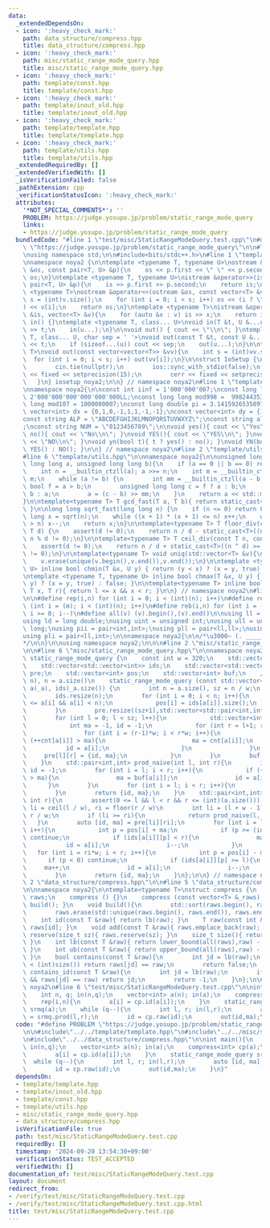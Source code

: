 ```yaml
---
data:
  _extendedDependsOn:
  - icon: ':heavy_check_mark:'
    path: data_structure/compress.hpp
    title: data_structure/compress.hpp
  - icon: ':heavy_check_mark:'
    path: misc/static_range_mode_query.hpp
    title: misc/static_range_mode_query.hpp
  - icon: ':heavy_check_mark:'
    path: template/const.hpp
    title: template/const.hpp
  - icon: ':heavy_check_mark:'
    path: template/inout_old.hpp
    title: template/inout_old.hpp
  - icon: ':heavy_check_mark:'
    path: template/template.hpp
    title: template/template.hpp
  - icon: ':heavy_check_mark:'
    path: template/utils.hpp
    title: template/utils.hpp
  _extendedRequiredBy: []
  _extendedVerifiedWith: []
  _isVerificationFailed: false
  _pathExtension: cpp
  _verificationStatusIcon: ':heavy_check_mark:'
  attributes:
    '*NOT_SPECIAL_COMMENTS*': ''
    PROBLEM: https://judge.yosupo.jp/problem/static_range_mode_query
    links:
    - https://judge.yosupo.jp/problem/static_range_mode_query
  bundledCode: "#line 1 \"test/misc/StaticRangeModeQuery.test.cpp\"\n#define PROBLEM\
    \ \"https://judge.yosupo.jp/problem/static_range_mode_query\"\n\n#line 2 \"template/template.hpp\"\
    \nusing namespace std;\n\n#include<bits/stdc++.h>\n#line 1 \"template/inout_old.hpp\"\
    \nnamespace noya2 {\n\ntemplate <typename T, typename U>\nostream &operator<<(ostream\
    \ &os, const pair<T, U> &p){\n    os << p.first << \" \" << p.second;\n    return\
    \ os;\n}\ntemplate <typename T, typename U>\nistream &operator>>(istream &is,\
    \ pair<T, U> &p){\n    is >> p.first >> p.second;\n    return is;\n}\n\ntemplate\
    \ <typename T>\nostream &operator<<(ostream &os, const vector<T> &v){\n    int\
    \ s = (int)v.size();\n    for (int i = 0; i < s; i++) os << (i ? \" \" : \"\"\
    ) << v[i];\n    return os;\n}\ntemplate <typename T>\nistream &operator>>(istream\
    \ &is, vector<T> &v){\n    for (auto &x : v) is >> x;\n    return is;\n}\n\nvoid\
    \ in() {}\ntemplate <typename T, class... U>\nvoid in(T &t, U &...u){\n    cin\
    \ >> t;\n    in(u...);\n}\n\nvoid out() { cout << \"\\n\"; }\ntemplate <typename\
    \ T, class... U, char sep = ' '>\nvoid out(const T &t, const U &...u){\n    cout\
    \ << t;\n    if (sizeof...(u)) cout << sep;\n    out(u...);\n}\n\ntemplate<typename\
    \ T>\nvoid out(const vector<vector<T>> &vv){\n    int s = (int)vv.size();\n  \
    \  for (int i = 0; i < s; i++) out(vv[i]);\n}\n\nstruct IoSetup {\n    IoSetup(){\n\
    \        cin.tie(nullptr);\n        ios::sync_with_stdio(false);\n        cout\
    \ << fixed << setprecision(15);\n        cerr << fixed << setprecision(7);\n \
    \   }\n} iosetup_noya2;\n\n} // namespace noya2\n#line 1 \"template/const.hpp\"\
    \nnamespace noya2{\n\nconst int iinf = 1'000'000'007;\nconst long long linf =\
    \ 2'000'000'000'000'000'000LL;\nconst long long mod998 =  998244353;\nconst long\
    \ long mod107 = 1000000007;\nconst long double pi = 3.14159265358979323;\nconst\
    \ vector<int> dx = {0,1,0,-1,1,1,-1,-1};\nconst vector<int> dy = {1,0,-1,0,1,-1,-1,1};\n\
    const string ALP = \"ABCDEFGHIJKLMNOPQRSTUVWXYZ\";\nconst string alp = \"abcdefghijklmnopqrstuvwxyz\"\
    ;\nconst string NUM = \"0123456789\";\n\nvoid yes(){ cout << \"Yes\\n\"; }\nvoid\
    \ no(){ cout << \"No\\n\"; }\nvoid YES(){ cout << \"YES\\n\"; }\nvoid NO(){ cout\
    \ << \"NO\\n\"; }\nvoid yn(bool t){ t ? yes() : no(); }\nvoid YN(bool t){ t ?\
    \ YES() : NO(); }\n\n} // namespace noya2\n#line 2 \"template/utils.hpp\"\n\n\
    #line 6 \"template/utils.hpp\"\n\nnamespace noya2{\n\nunsigned long long inner_binary_gcd(unsigned\
    \ long long a, unsigned long long b){\n    if (a == 0 || b == 0) return a + b;\n\
    \    int n = __builtin_ctzll(a); a >>= n;\n    int m = __builtin_ctzll(b); b >>=\
    \ m;\n    while (a != b) {\n        int mm = __builtin_ctzll(a - b);\n       \
    \ bool f = a > b;\n        unsigned long long c = f ? a : b;\n        b = f ?\
    \ b : a;\n        a = (c - b) >> mm;\n    }\n    return a << std::min(n, m);\n\
    }\n\ntemplate<typename T> T gcd_fast(T a, T b){ return static_cast<T>(inner_binary_gcd(std::abs(a),std::abs(b)));\
    \ }\n\nlong long sqrt_fast(long long n) {\n    if (n <= 0) return 0;\n    long\
    \ long x = sqrt(n);\n    while ((x + 1) * (x + 1) <= n) x++;\n    while (x * x\
    \ > n) x--;\n    return x;\n}\n\ntemplate<typename T> T floor_div(const T n, const\
    \ T d) {\n    assert(d != 0);\n    return n / d - static_cast<T>((n ^ d) < 0 &&\
    \ n % d != 0);\n}\n\ntemplate<typename T> T ceil_div(const T n, const T d) {\n\
    \    assert(d != 0);\n    return n / d + static_cast<T>((n ^ d) >= 0 && n % d\
    \ != 0);\n}\n\ntemplate<typename T> void uniq(std::vector<T> &v){\n    std::sort(v.begin(),v.end());\n\
    \    v.erase(unique(v.begin(),v.end()),v.end());\n}\n\ntemplate <typename T, typename\
    \ U> inline bool chmin(T &x, U y) { return (y < x) ? (x = y, true) : false; }\n\
    \ntemplate <typename T, typename U> inline bool chmax(T &x, U y) { return (x <\
    \ y) ? (x = y, true) : false; }\n\ntemplate<typename T> inline bool range(T l,\
    \ T x, T r){ return l <= x && x < r; }\n\n} // namespace noya2\n#line 8 \"template/template.hpp\"\
    \n\n#define rep(i,n) for (int i = 0; i < (int)(n); i++)\n#define repp(i,m,n) for\
    \ (int i = (m); i < (int)(n); i++)\n#define reb(i,n) for (int i = (int)(n-1);\
    \ i >= 0; i--)\n#define all(v) (v).begin(),(v).end()\n\nusing ll = long long;\n\
    using ld = long double;\nusing uint = unsigned int;\nusing ull = unsigned long\
    \ long;\nusing pii = pair<int,int>;\nusing pll = pair<ll,ll>;\nusing pil = pair<int,ll>;\n\
    using pli = pair<ll,int>;\n\nnamespace noya2{\n\n/*\u3000~ (. _________ . /)\u3000\
    */\n\n}\n\nusing namespace noya2;\n\n\n#line 2 \"misc/static_range_mode_query.hpp\"\
    \n\n#line 6 \"misc/static_range_mode_query.hpp\"\n\nnamespace noya2 {\n\nstruct\
    \ static_range_mode_query {\n    const int w = 320;\n    std::vector<int> a;\n\
    \    std::vector<std::vector<int>> ids;\n    std::vector<std::vector<std::pair<int,int>>>\
    \ pre;\n    std::vector<int> pos;\n    std::vector<int> buf;\n    // a[i] in [0,\
    \ n), n = a.size()\n    static_range_mode_query (const std::vector<int> _a) :\
    \ a(_a), ids(_a.size()) {\n        int n = a.size(), sz = n / w;\n        pos.resize(n);\n\
    \        ids.resize(n);\n        for (int i = 0; i < n; i++){\n            assert(0\
    \ <= a[i] && a[i] < n);\n            pos[i] = ids[a[i]].size();\n            ids[a[i]].emplace_back(i);\n\
    \        }\n        pre.resize((sz+1),std::vector<std::pair<int,int>>(sz+1));\n\
    \        for (int l = 0; l < sz; l++){\n            std::vector<int> cnt(n,0);\n\
    \            int ma = -1, id = -1;\n            for (int r = l+1; r <= sz; r++){\n\
    \                for (int i = (r-1)*w; i < r*w; i++){\n                    if\
    \ (++cnt[a[i]] > ma){\n                        ma = cnt[a[i]];\n             \
    \           id = a[i];\n                    }\n                }\n           \
    \     pre[l][r] = {id, ma};\n            }\n        }\n        buf.resize(n, 0);\n\
    \    }\n    std::pair<int,int> prod_naive(int l, int r){\n        int ma = -1,\
    \ id = -1;\n        for (int i = l; i < r; i++){\n            if (++buf[a[i]]\
    \ > ma){\n                ma = buf[a[i]];\n                id = a[i];\n      \
    \      }\n        }\n        for (int i = l; i < r; i++){\n            --buf[a[i]];\n\
    \        }\n        return {id, ma};\n    }\n    std::pair<int,int> prod(int l,\
    \ int r){\n        assert(0 <= l && l < r && r <= (int)(a.size()));\n        //\
    \ li = ceil(l / w), ri = floor(r / w)\n        int li = (l + w - 1) / w, ri =\
    \ r / w;\n        if (li >= ri){\n            return prod_naive(l, r);\n     \
    \   }\n        auto [id, ma] = pre[li][ri];\n        for (int i = l; i < li*w;\
    \ i++){\n            int p = pos[i] + ma;\n            if (p >= (int)(ids[a[i]].size()))\
    \ continue;\n            if (ids[a[i]][p] < r){\n                ma++;\n     \
    \           id = a[i];\n                i--;\n            }\n        }\n     \
    \   for (int i = ri*w; i < r; i++){\n            int p = pos[i] - ma;\n      \
    \      if (p < 0) continue;\n            if (ids[a[i]][p] >= l){\n           \
    \     ma++;\n                id = a[i];\n                i--;\n            }\n\
    \        }\n        return {id, ma};\n    }\n};\n\n} // namespace noya2\n#line\
    \ 2 \"data_structure/compress.hpp\"\n\n#line 5 \"data_structure/compress.hpp\"\
    \n\nnamespace noya2{\n\ntemplate<typename T>\nstruct compress {\n    std::vector<T>\
    \ raws;\n    compress () {}\n    compress (const vector<T> &_raws) : raws(_raws){\
    \ build(); }\n    void build(){\n        std::sort(raws.begin(), raws.end());\n\
    \        raws.erase(std::unique(raws.begin(), raws.end()), raws.end());\n    }\n\
    \    int id(const T &raw){ return lb(raw); }\n    T raw(const int &id){ return\
    \ raws[id]; }\n    void add(const T &raw){ raws.emplace_back(raw); }\n    void\
    \ reserve(size_t sz){ raws.reserve(sz); }\n    size_t size(){ return raws.size();\
    \ }\n    int lb(const T &raw){ return lower_bound(all(raws),raw) - raws.begin();\
    \ }\n    int ub(const T &raw){ return upper_bound(all(raws),raw) - raws.begin();\
    \ }\n    bool contains(const T &raw){\n        int jd = lb(raw);\n        if (jd\
    \ < (int)size()) return raws[jd] == raw;\n        return false;\n    }\n    int\
    \ contains_id(const T &raw){\n        int jd = lb(raw);\n        if (jd < (int)size()\
    \ && raws[jd] == raw) return jd;\n        return -1;\n    }\n};\n\n} // namespace\
    \ noya2\n#line 6 \"test/misc/StaticRangeModeQuery.test.cpp\"\n\nint main(){\n\
    \    int n, q; in(n,q);\n    vector<int> a(n); in(a);\n    compress<int> cp(a);\n\
    \    rep(i,n){\n        a[i] = cp.id(a[i]);\n    }\n    static_range_mode_query\
    \ srmq(a);\n    while (q--){\n        int l, r; in(l,r);\n        auto [id, ma]\
    \ = srmq.prod(l,r);\n        id = cp.raw(id);\n        out(id,ma);\n    }\n}\n"
  code: "#define PROBLEM \"https://judge.yosupo.jp/problem/static_range_mode_query\"\
    \n\n#include\"../../template/template.hpp\"\n#include\"../../misc/static_range_mode_query.hpp\"\
    \n#include\"../../data_structure/compress.hpp\"\n\nint main(){\n    int n, q;\
    \ in(n,q);\n    vector<int> a(n); in(a);\n    compress<int> cp(a);\n    rep(i,n){\n\
    \        a[i] = cp.id(a[i]);\n    }\n    static_range_mode_query srmq(a);\n  \
    \  while (q--){\n        int l, r; in(l,r);\n        auto [id, ma] = srmq.prod(l,r);\n\
    \        id = cp.raw(id);\n        out(id,ma);\n    }\n}"
  dependsOn:
  - template/template.hpp
  - template/inout_old.hpp
  - template/const.hpp
  - template/utils.hpp
  - misc/static_range_mode_query.hpp
  - data_structure/compress.hpp
  isVerificationFile: true
  path: test/misc/StaticRangeModeQuery.test.cpp
  requiredBy: []
  timestamp: '2024-09-20 13:54:30+09:00'
  verificationStatus: TEST_ACCEPTED
  verifiedWith: []
documentation_of: test/misc/StaticRangeModeQuery.test.cpp
layout: document
redirect_from:
- /verify/test/misc/StaticRangeModeQuery.test.cpp
- /verify/test/misc/StaticRangeModeQuery.test.cpp.html
title: test/misc/StaticRangeModeQuery.test.cpp
---
```

